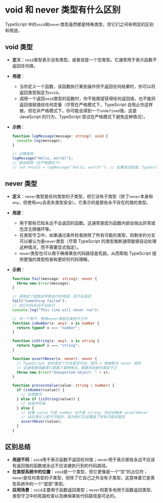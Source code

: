 # void 和 never 类型有什么区别

TypeScript 中的`void`和`never`类型虽然都是特殊类型，但它们之间有明显的区别和用途。

## void 类型

- **定义**：`void`类型表示没有类型，或者说是一个空类型。它通常用于表示函数不返回任何值。
- **用途**：
  - 当你定义一个函数，该函数执行某些操作但不返回任何结果时，你可以将返回类型指定为`void`。
  - 调用一个返回`void`类型的函数时，你不能期望获得任何返回值，也不能将返回值赋值给任何变量（尽管在严格模式下，TypeScript 会阻止你这样做，但在非严格模式下，你可能会得到一个`undefined`值，这是 JavaScript 的行为，TypeScript 尝试在严格模式下避免这种情况）。
- **示例**：

  ```typescript
  function logMessage(message: string): void {
    console.log(message);
  }

  // 正确使用
  logMessage("Hello, world!");
  // 错误使用（在严格模式下）
  // let result = logMessage("Hello, world!"); // 如果尝试赋值，TypeScript会报错
  ```

## never 类型

- **定义**：`never`类型是任何类型的子类型，但它没有子类型（除了`never`本身和`any`，但使用`any`会丢失类型安全）。它表示的是那些永不存在的值的类型。
- **用途**：
  - 用于那些已知永远不会返回的函数。这通常是因为函数内部会抛出异常或包含无限循环等。
  - 在类型守卫中，如果通过条件检查排除了所有可能的类型，则剩余的分支可以被认为是`never`类型（尽管 TypeScript 的类型推断通常能够自动处理这种情况，而不需要显式指定）。
  - `never`类型也可以用于确保某些代码路径是死路，从而帮助 TypeScript 提供更强的类型检查和更好的代码理解。
- **示例**：

  ```typescript
  function fail(message: string): never {
    throw new Error(message);
  }

  // 调用这个函数会导致运行时错误，且不会返回
  fail("Something failed");
  // 这行代码永远不会执行
  console.log("This line will never run");

  // 另一个例子，使用never类型在类型守卫中
  function isNumber(x: any): x is number {
    return typeof x === "number";
  }

  function isString(x: any): x is string {
    return typeof x === "string";
  }

  function assertNever(x: never): never {
    // TypeScript 会检查这个分支是否可达，因为 x 被推断为 never 类型
    // 这通常意味着我们遗漏了某种情况，需要添加新的类型守卫
    throw new Error("Unexpected object: " + x);
  }

  function processValue(value: string | number) {
    if (isNumber(value)) {
      // 处理数字
    } else if (isString(value)) {
      // 处理字符串
    } else {
      // 如果 value 不是 number 也不是 string，则应该触发 assertNever
      // 这在理论上是不可能的，因为我们已经覆盖了所有可能的类型
      assertNever(value);
    }
  }
  ```

## 区别总结

- **用途不同**：`void`用于表示函数不返回任何值；`never`用于表示那些永远不应该有返回值的函数或永远不应该被执行到的代码路径。
- **在类型系统中的位置**：`void`是一个类型，但它更像是一个“空”的占位符；`never`是任何类型的子类型，但除了它自己之外没有子类型，这意味着它是类型系统中的一个“底部”类型。
- **应用场景**：`void`主要用于函数返回类型；`never`则更多地用于函数返回类型、类型守卫中的死路检查以及确保某些代码路径是可达的。
